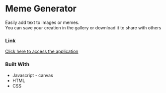 # Meme Generator
Easily add text to images or memes.<br>
You can save your creation in the gallery or download it to share with others

### Link
[Click here to access the application](https://lior9631.github.io/Memes-Generator/)

### Built With
- Javascript - canvas
- HTML
- CSS
